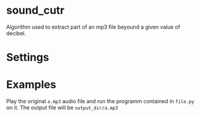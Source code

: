 # sound_cutr

Algorithm used to extract part of an mp3 file beyound a given value of decibel.

# Settings



# Examples

Play the original `a.mp3` audio file and run the programm contained in `file.py` on it.
The output file will be `output_dir/a.mp3`




